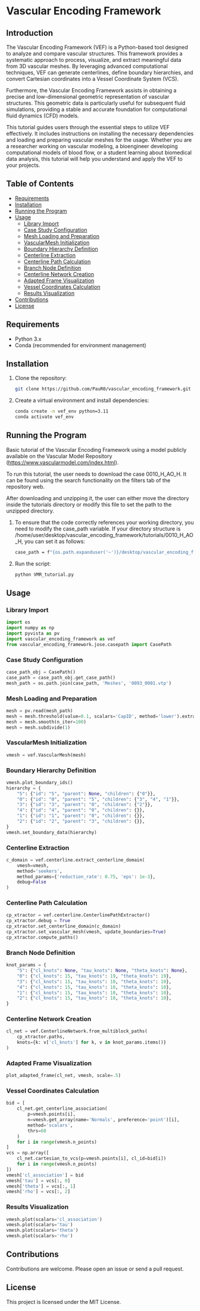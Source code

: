 
# Vascular Encoding Framework

## Introduction

The Vascular Encoding Framework (VEF) is a Python-based tool designed to analyze and compare vascular structures. This framework provides a systematic approach to process, visualize, and extract meaningful data from 3D vascular meshes. By leveraging advanced computational techniques, VEF can generate centerlines, define boundary hierarchies, and convert Cartesian coordinates into a Vessel Coordinate System (VCS).

Furthermore, the Vascular Encoding Framework assists in obtaining a precise and low-dimensional geometric representation of vascular structures. This geometric data is particularly useful for subsequent fluid simulations, providing a stable and accurate foundation for computational fluid dynamics (CFD) models.

This tutorial guides users through the essential steps to utilize VEF effectively. It includes instructions on installing the necessary dependencies and loading and preparing vascular meshes for the usage. Whether you are a researcher working on vascular modeling, a bioengineer developing computational models of blood flow, or a student learning about biomedical data analysis, this tutorial will help you understand and apply the VEF to your projects.




## Table of Contents

- [Requirements](#requirements)
- [Installation](#installation)
- [Running the Program](#running-the-program)
- [Usage](#usage)
  - [Library Import](#library-import)
  - [Case Study Configuration](#case-study-configuration)
  - [Mesh Loading and Preparation](#mesh-loading-and-preparation)
  - [VascularMesh Initialization](#vascularmesh-initialization)
  - [Boundary Hierarchy Definition](#boundary-hierarchy-definition)
  - [Centerline Extraction](#centerline-extraction)
  - [Centerline Path Calculation](#centerline-path-calculation)
  - [Branch Node Definition](#branch-node-definition)
  - [Centerline Network Creation](#centerline-network-creation)
  - [Adapted Frame Visualization](#adapted-frame-visualization)
  - [Vessel Coordinates Calculation](#vessel-coordinates-calculation)
  - [Results Visualization](#results-visualization)
- [Contributions](#contributions)
- [License](#license)

## Requirements

- Python 3.x
- Conda (recommended for environment management)

## Installation

1. Clone the repository:

    ```bash
    git clone https://github.com/PauR0/vascular_encoding_framework.git
    ```

2. Create a virtual environment and install dependencies:

    ```bash
    conda create -n vef_env python=3.11
    conda activate vef_env
    ```

## Running the Program

Basic tutorial of the Vascular Encoding Framework using a model publicly available on the Vascular Model Repository (https://www.vascularmodel.com/index.html).

To run this tutorial, the user needs to download the case 0010_H_AO_H. It can be found using the search functionality on the filters tab of the repository web.

After downloading and unzipping it, the user can either move the directory inside the tutorials directory or modify this file to set the path to the unzipped directory.




1. To ensure that the code correctly references your working directory, you need to modify the case_path variable. If your directory structure is /home/user/desktop/vascular_encoding_framework/tutorials/0010_H_AO_H, you can set it as follows:

    ```bash
    case_path = f"{os.path.expanduser('~')}/desktop/vascular_encoding_framework/tutorials/0010_H_AO_H"
    ```

1. Run the script:

    ```bash
    python VMR_tutorial.py
    ```

## Usage

### Library Import

```python
import os
import numpy as np
import pyvista as pv
import vascular_encoding_framework as vef
from vascular_encoding_framework.jose.casepath import CasePath
```

### Case Study Configuration

```python
case_path_obj = CasePath()
case_path = case_path_obj.get_case_path()
mesh_path = os.path.join(case_path, 'Meshes', '0093_0001.vtp')
```

### Mesh Loading and Preparation

```python
mesh = pv.read(mesh_path)
mesh = mesh.threshold(value=0.1, scalars='CapID', method='lower').extract_surface()
mesh = mesh.smooth(n_iter=100)
mesh = mesh.subdivide(1)
```

### VascularMesh Initialization

```python
vmesh = vef.VascularMesh(mesh)
```

### Boundary Hierarchy Definition

```python
vmesh.plot_boundary_ids()
hierarchy = {
    "5": {"id": "5", "parent": None, "children": {"0"}},
    "0": {"id": "0", "parent": "5", "children": {"3", "4", "1"}},
    "3": {"id": "3", "parent": "0", "children": {"2"}},
    "4": {"id": "4", "parent": "0", "children": {}},
    "1": {"id": "1", "parent": "0", "children": {}},
    "2": {"id": "2", "parent": "3", "children": {}},
}
vmesh.set_boundary_data(hierarchy)
```

### Centerline Extraction

```python
c_domain = vef.centerline.extract_centerline_domain(
    vmesh=vmesh,
    method='seekers',
    method_params={'reduction_rate': 0.75, 'eps': 1e-3},
    debug=False
)
```

### Centerline Path Calculation

```python
cp_xtractor = vef.centerline.CenterlinePathExtractor()
cp_xtractor.debug = True
cp_xtractor.set_centerline_domain(c_domain)
cp_xtractor.set_vascular_mesh(vmesh, update_boundaries=True)
cp_xtractor.compute_paths()
```

### Branch Node Definition

```python
knot_params = {
    "5": {"cl_knots": None, "tau_knots": None, "theta_knots": None},
    "0": {"cl_knots": 15, "tau_knots": 19, "theta_knots": 19},
    "3": {"cl_knots": 15, "tau_knots": 10, "theta_knots": 10},
    "4": {"cl_knots": 15, "tau_knots": 10, "theta_knots": 10},
    "1": {"cl_knots": 15, "tau_knots": 10, "theta_knots": 10},
    "2": {"cl_knots": 15, "tau_knots": 10, "theta_knots": 10},
}
```

### Centerline Network Creation

```python
cl_net = vef.CenterlineNetwork.from_multiblock_paths(
    cp_xtractor.paths, 
    knots={k: v['cl_knots'] for k, v in knot_params.items()}
)
```

### Adapted Frame Visualization

```python
plot_adapted_frame(cl_net, vmesh, scale=.5)
```

### Vessel Coordinates Calculation

```python
bid = [
    cl_net.get_centerline_association(
        p=vmesh.points[i], 
        n=vmesh.get_array(name='Normals', preference='point')[i], 
        method='scalars', 
        thrs=60
    ) 
    for i in range(vmesh.n_points)
]
vcs = np.array([
    cl_net.cartesian_to_vcs(p=vmesh.points[i], cl_id=bid[i]) 
    for i in range(vmesh.n_points)
])
vmesh['cl_association'] = bid
vmesh['tau'] = vcs[:, 0]
vmesh['theta'] = vcs[:, 1]
vmesh['rho'] = vcs[:, 2]
```

### Results Visualization

```python
vmesh.plot(scalars='cl_association')
vmesh.plot(scalars='tau')
vmesh.plot(scalars='theta')
vmesh.plot(scalars='rho')
```


## Contributions

Contributions are welcome. Please open an issue or send a pull request.

## License

This project is licensed under the MIT License.

